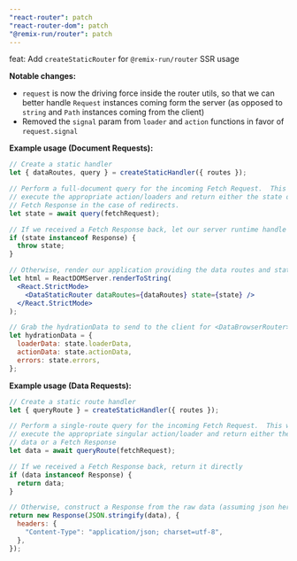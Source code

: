 ```yaml
---
"react-router": patch
"react-router-dom": patch
"@remix-run/router": patch
---
```


feat: Add `createStaticRouter` for `@remix-run/router` SSR usage

**Notable changes:**

- `request` is now the driving force inside the router utils, so that we can better handle `Request` instances coming form the server (as opposed to `string` and `Path` instances coming from the client)
- Removed the `signal` param from `loader` and `action` functions in favor of `request.signal`

**Example usage (Document Requests):**

```jsx
// Create a static handler
let { dataRoutes, query } = createStaticHandler({ routes });

// Perform a full-document query for the incoming Fetch Request.  This will
// execute the appropriate action/loaders and return either the state or a
// Fetch Response in the case of redirects.
let state = await query(fetchRequest);

// If we received a Fetch Response back, let our server runtime handle directly
if (state instanceof Response) {
  throw state;
}

// Otherwise, render our application providing the data routes and state
let html = ReactDOMServer.renderToString(
  <React.StrictMode>
    <DataStaticRouter dataRoutes={dataRoutes} state={state} />
  </React.StrictMode>
);

// Grab the hydrationData to send to the client for <DataBrowserRouter>
let hydrationData = {
  loaderData: state.loaderData,
  actionData: state.actionData,
  errors: state.errors,
};
```

**Example usage (Data Requests):**

```jsx
// Create a static route handler
let { queryRoute } = createStaticHandler({ routes });

// Perform a single-route query for the incoming Fetch Request.  This will
// execute the appropriate singular action/loader and return either the raw
// data or a Fetch Response
let data = await queryRoute(fetchRequest);

// If we received a Fetch Response back, return it directly
if (data instanceof Response) {
  return data;
}

// Otherwise, construct a Response from the raw data (assuming json here)
return new Response(JSON.stringify(data), {
  headers: {
    "Content-Type": "application/json; charset=utf-8",
  },
});
```
